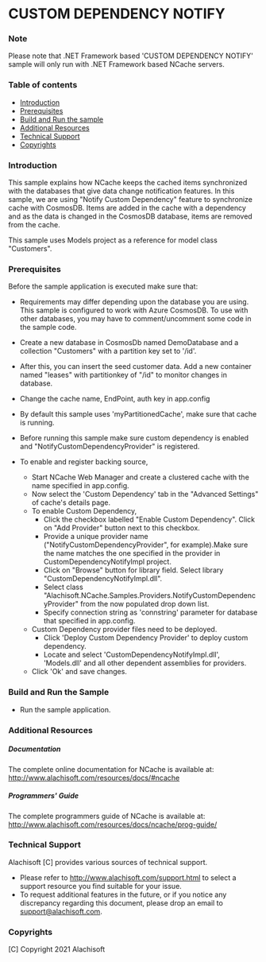 # CUSTOM DEPENDENCY NOTIFY

### Note

Please note that .NET Framework based 'CUSTOM DEPENDENCY NOTIFY' sample will only run with .NET Framework based NCache servers.

### Table of contents

* [Introduction](#introduction)
* [Prerequisites](#prerequisites)
* [Build and Run the sample](#build-and-run-the-sample)
* [Additional Resources](#additional-resources)
* [Technical Support](#technical-support)
* [Copyrights](#copyrights)



### Introduction

This sample explains how NCache keeps the cached items synchronized with the databases that give data change notification features.
In this sample, we are using "Notify Custom Dependency" feature to synchronize cache with CosmosDB.
Items are added in the cache with a dependency and as the data is changed in the CosmosDB database, items are removed from the cache.

This sample uses Models project as a reference for model class "Customers".

### Prerequisites

Before the sample application is executed make sure that:
- Requirements may differ depending upon the database you are using. This sample is configured to work with Azure CosmosDB. To use with other
databases, you may have to comment/uncomment some code in the sample code.

- Create a new database in CosmosDb named DemoDatabase and a collection "Customers" with a partition key set to '/id'.
- After this, you can insert the seed customer data. Add a new container named "leases" with partitionkey of "/id" to monitor changes in database.
- Change the cache name, EndPoint, auth key  in app.config
- By default this sample uses 'myPartitionedCache', make sure that cache is running.
- Before running this sample make sure custom dependency is enabled and "NotifyCustomDependencyProvider" is registered.
- To enable and register backing source,
	- Start NCache Web Manager and create a clustered cache with the name specified in app.config. 
	- Now select the 'Custom Dependency' tab in the "Advanced Settings" of cache's details page. 
	- To enable Custom Dependency,
		- Click the checkbox labelled "Enable Custom Dependency". Click on "Add Provider" button next to this checkbox.
		- Provide a unique provider name ("NotifyCustomDependencyProvider", for example).Make sure the name matches the one specified in the provider in CustomDependencyNotifyImpl project.
		- Click on "Browse" button for library field. Select library "CustomDependencyNotifyImpl.dll".
		- Select class "Alachisoft.NCache.Samples.Providers.NotifyCustomDependencyProvider" from the now populated drop down list.
		- Specify connection string as 'connstring' parameter for database that specified in app.config. 
	- Custom Dependency provider files need to be deployed.
		- Click 'Deploy Custom Dependency Provider' to deploy custom dependency. 
		- Locate and select 'CustomDependencyNotifyImpl.dll', 'Models.dll' and all other dependent assemblies for providers.
	- Click 'Ok' and save changes.

### Build and Run the Sample
    
- Run the sample application.

### Additional Resources

##### Documentation
The complete online documentation for NCache is available at:
http://www.alachisoft.com/resources/docs/#ncache

##### Programmers' Guide
The complete programmers guide of NCache is available at:
http://www.alachisoft.com/resources/docs/ncache/prog-guide/

### Technical Support

Alachisoft [C] provides various sources of technical support. 

- Please refer to http://www.alachisoft.com/support.html to select a support resource you find suitable for your issue.
- To request additional features in the future, or if you notice any discrepancy regarding this document, please drop an email to [support@alachisoft.com](mailto:support@alachisoft.com).

### Copyrights

[C] Copyright 2021 Alachisoft 